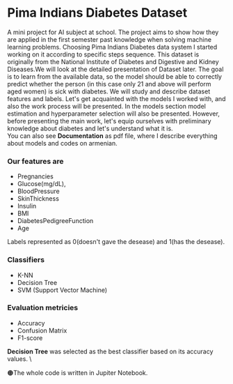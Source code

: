 # Pima Indians Diabetes Dataset
A mini project for AI subject at school.
The project aims to show how they are applied in the first semester
past knowledge when solving machine learning problems. Choosing Pima
Indians Diabetes data system I started working on it according to specific steps
sequence. This dataset is originally from the National Institute of Diabetes and Digestive and Kidney Diseases.We will look at the detailed presentation of Dataset later.
The goal is to learn from the available data, so the model should be able to correctly
predict whether the person (in this case only 21 and above will perform
aged women) is sick with diabetes. We will study and describe
dataset features and labels. Let's get acquainted with the models
I worked with, and also the work process will be presented. In the models section
model estimation and hyperparameter selection will also be presented.
However, before presenting the main work, let's equip ourselves with preliminary knowledge
about diabetes and let's understand what it is.\
You can also see **Documentation** as pdf file, where I describe everything about models and codes on armenian.

### Our features are
* Pregnancies
* Glucose(mg/dL),
* BloodPressure 
* SkinThickness
* Insulin
* BMI
* DiabetesPedigreeFunction
* Age

Labels represented as 0(doesn't gave the desease) and 1(has the desease). 
### Classifiers
* K-NN
* Decision Tree
* SVM (Support Vector Machine)

### Evaluation metricies
* Accuracy
* Confusion Matrix
* F1-score

**Decision Tree** was selected as the best classifier based on its accuracy values. \

🟠The whole code is written in Jupiter Notebook.
